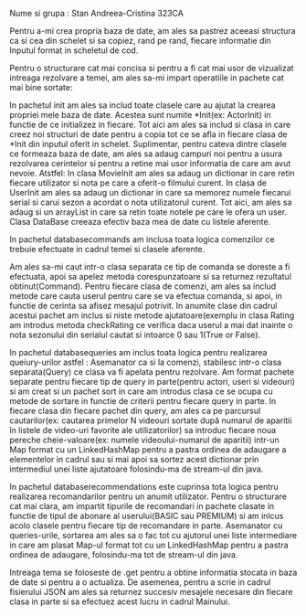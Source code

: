 Nume si grupa : Stan Andreea-Cristina 323CA

Pentru a-mi crea propria baza de date, am ales sa pastrez aceeasi structura ca si cea din schelet si sa copiez, rand pe rand, fiecare informatie din Inputul format in scheletul de cod.

Pentru o structurare cat mai concisa si pentru a fi cat mai usor de vizualizat intreaga rezolvare a temei, am ales sa-mi impart operatiile in pachete cat mai bine sortate:

In pachetul init am ales sa includ toate clasele care au ajutat la crearea propriei mele baza de date. Acestea sunt numite *Init(ex: ActorInit) in functie de ce initializez in fiecare.
Tot aici am ales sa includ si clasa in care creez noi structuri de date pentru a copia tot ce se afla in fiecare clasa de *Init din inputul oferit in schelet.
Suplimentar, pentru cateva dintre clasele ce formeaza baza de date, am ales sa adaug campuri noi pentru a usura rezolvarea cerintelor si pentru a retine mai usor informatia de care am avut nevoie.
Atstfel:
	In clasa MovieInit am ales sa adaug un dictionar in care retin fiecare utilizator si nota pe care a oferit-o filmului curent.
	In clasa de UserInit am ales sa adaug un dictionar in care sa memorez numele fiecarui serial si carui sezon a acordat o nota utilizatorul curent.
	Tot aici, am ales sa adaug si un arrayList in care sa retin toate notele pe care le ofera un user.
Clasa DataBase creeaza efectiv baza mea de date cu listele aferente.

In pachetul databasecommands am inclusa toata logica comenzilor ce trebuie efectuate in cadrul temei si clasele aferente.

Am ales sa-mi caut intr-o clasa separata ce tip de comanda se doreste a fi efectuata, apoi sa apelez metoda corespunzatoare si sa returnez rezultatul obtinut(Command).
Pentru fiecare clasa de comenzi, am ales sa includ metode care cauta userul pentru care se va efectua comanda, si apoi, in functie de cerinta sa afisez mesajul potrivit.
In anumite clase din cadrul acestui pachet am inclus si niste metode ajutatoare(exemplu in clasa Rating am introdus metoda checkRating ce verifica daca userul a mai dat inainte o nota sezonului din serialul cautat si intoarce 0 sau 1(True or False).

In pachetul databasequeries am inclus toata logica pentru realizarea queiury-urilor astfel :
Asemanator ca si la comenzi, stabilesc intr-o clasa separata(Query) ce clasa va fi apelata pentru rezolvare.
	Am format pachete separate pentru fiecare tip de query in parte(pentru actori, useri si videouri) si am creat si un pachet sort in care am introdus clasa ce se ocupa cu metode de sortare in functie de criterii pentru fiecare query in parte.
In fiecare clasa din fiecare pachet din query, am ales ca pe parcursul cautarilor(ex: cautarea primelor N videouri sortate după numarul de aparitii în listele de video-uri favorite ale utilizatorilor) sa introduc fiecare noua pereche cheie-valoare(ex: numele videoului-numarul de aparitii) intr-un Map format cu un LinkedHashMap pentru a pastra ordinea de adaugare a elementelor in cadrul sau si mai apoi sa sortez acest dictionar prin intermediul unei liste ajutatoare folosindu-ma de stream-ul din java.

In pachetul databaserecommendations este cuprinsa tota logica pentru realizarea recomandarilor pentru un anumit utilizator.
Pentru o structurare cat mai clara, am impartit tipurile de recomandari in pachete clasate in functie de tipul de abonare al userului(BASIC sau PREMIUM) si am inlcus acolo clasele pentru fiecare tip de recomandare in parte.
Asemanator cu queries-urile, sortarea am ales sa o fac tot cu ajutorul unei liste intermediare in care am plasat Map-ul format tot cu un LinkedHashMap pentru a pastra ordinea de adaugare, folosindu-ma tot de stream-ul din java.


Intreaga tema se foloseste de .get pentru a obtine informatia stocata in baza de date si pentru a o actualiza. De asemenea, pentru a scrie in cadrul fisierului JSON am ales sa returnez succesiv mesajele necesare din fiecare clasa in parte si sa efectuez acest lucru in cadrul Mainului.

